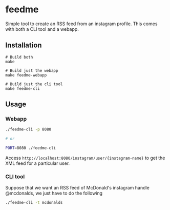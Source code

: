 # feedme

Simple tool to create an RSS feed from an instagram profile. This comes with both a CLI tool and a webapp.

## Installation
```
# Build both
make 

# Build just the webapp
make feedme-webapp

# Build just the cli tool
make feedme-cli
```

## Usage

### Webapp
``` bash
./feedme-cli -p 8080

# or

PORT=8080 ./feedme-cli
```

Access `http://localhost:8080/instagram/user/{instagram-name}` to get the XML feed for a particular user.

### CLI tool
Suppose that we want an RSS feed of McDonald's instagram handle @mcdonalds, we just have to do the following
``` bash
./feedme-cli -t mcdonalds
```
